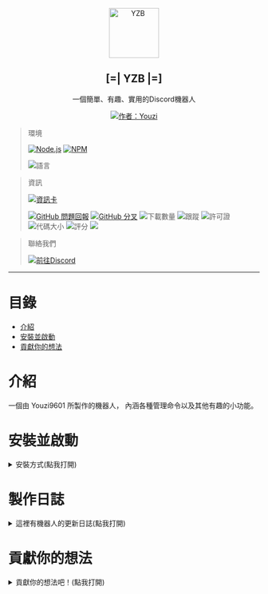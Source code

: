<p align="center">
 <img width="100px" src="https://media.discordapp.net/attachments/941663439879802893/947385760183627786/YZB-5.png" align="center" alt="YZB" />
 
 <h2 align="center">[=|  YZB  |=]</h2>

 <p align="center"> 一個簡單、有趣、實用的Discord機器人 </p>
 <p align= "center">
 <a href="https://github.com/Youzi9601">
      <img alt="作者：Youzi" src="https://img.shields.io/badge/%E4%BD%9C%E8%80%85-Youzi-yellow?style=for-the-badge&logo=Github" />
    </a>
     <p align="center"> 
     </p>

>   <p>環境
>   </p>
>
>   <a href="https://nodejs.org/">
>    <img alt="Node.js" src="https://img.shields.io/badge/Node.js-v17.*-blue.svg?style=for-the-badge&logo=node.js" /></a>
>
>   <a href="https://www.npmjs.com/">
>    <img alt="NPM" src="https://img.shields.io/badge/NPM-v16.0.0+-blue.svg?style=for-the-badge&logo=npm" /></a>
>
> <img alt="語言" src="https://img.shields.io/github/languages/top/Youzi9601/YZBot?logo=javascript&style=for-the-badge" /></a>

<p align="center"> 
     </p>

>   <p>資訊
>   </p>
>
> [![資訊卡](https://github-readme-stats.vercel.app/api/pin/?username=Youzi9601&repo=YZBot&locale=cn&theme=apprentice)](https://github.com/Youzi9601/YZBot/)
>
> <a href="https://github.com/Youzi9601/YZBot/issues">
> <img src="https://img.shields.io/github/issues/Youzi9601/YZBot?style=for-the-badge&logo=github&label=%E5%95%8F%E9%A1%8C" alt="GitHub 問題回報" /></a>
> <a href="https://github.com/Youzi9601/YZBot/pulls"><img src="https://img.shields.io/github/forks/Youzi9601/YZBot?style=for-the-badge&logo=github&label=%E5%88%86%E6%94%AF" alt="GitHub 分叉"  /></a>
> <img src="https://img.shields.io/github/downloads/Youzi9601/YZBot/total?label=%E4%B8%8B%E8%BC%89%E6%95%B8%E9%87%8F&logo=github&style=for-the-badge" alt="下載數量"></a> 
> <img src="https://img.shields.io/github/watchers/Youzi9601/YZBot?label=%E8%B7%9F%E8%B9%A4&logo=Github&style=for-the-badge" alt="跟蹤"></a> 
> <img src="https://img.shields.io/github/license/Youzi9601/YZBot?label=%E8%A8%B1%E5%8F%AF%E8%AD%89&logo=Github&style=for-the-badge" alt="許可證"></a> 
> <img src="https://img.shields.io/github/languages/code-size/Youzi9601/YZBot?label=%E4%BB%A3%E7%A2%BC%E5%A4%A7%E5%B0%8F&logo=github&style=for-the-badge" alt="代碼大小"></a> 
> <img src="https://img.shields.io/github/stars/Youzi9601/YZBot?label=%E8%A9%95%E5%88%86&logo=Github&style=for-the-badge" alt="評分"></a> 
> <img src="https://img.shields.io/circleci/build/github/Youzi9601/YZBot?label=%E6%9C%8D%E5%8B%99%E6%B8%AC%E8%A9%A6&logo=circleci&style=for-the-badge&token=2998169653316f89caa76cda45c0c8fff9a48983"></a></a>

<p align="center"> 
     </p>
     
> 
>   <p>聯絡我們
>   </p>
> 
>  <a href="https://discord.gg/Vq3F8DUNzf">
>    <img src="https://img.shields.io/discord/849809683085525032?style=for-the-badge&logo=discord&label=%E6%94%AF%E6%8F%B4%E4%BC%BA%E6%9C%8D%E5%99%A8" alt="前往Discord"></a>
>

---

<p align="center">

</p>

# 目錄

- [介紹](#介紹)
- [安裝並啟動](#安裝並啟動)
- [貢獻你的想法](#貢獻你的想法)

# 介紹

一個由 Youzi9601 所製作的機器人，
內涵各種管理命令以及其他有趣的小功能。

# 安裝並啟動

<details>

  <summary>安裝方式(點我打開)</summary>

1. 下載最新的檔案 [`(點我下載)`](https://github.com/Youzi9601/YZBot/archive/refs/heads/master.zip) ，並解壓縮

2. 解壓縮，並於**終端機**執行 `npm install`

3. 將您的機器人設定填入 `Config.js` 中 (內有使用說明)
   ( token 以及 Client ID 可以從 <https://discord.com/developers/applications> 找到 )

4. [可選] 如果你想要使用網頁，可以將 `noweb` 設定為 "null"(無定義) 即可啟用網頁！

5. 運行 `Bot.js` (執行 `node bot.js` 或 `node .`) 讓機器人註冊指令並開始運行，此時機器人會上線 (注意：註冊命令需要一些時間！)。

</details>

# 製作日誌

<details>

  <summary>這裡有機器人的更新日誌(點我打開)</summary>

### 正式發布

> v0.0.0 - 無

#### 正式發布前

> - `/music` 音樂系統新增
> - `Web` 網站架設
> - `/bot` 系列命令新增
> - `Readme.md` 檔案撰寫

</details>

# 貢獻你的想法

<details>

  <summary>貢獻你的想法吧！(點我打開)</summary>
如果想要把你的想法貢獻給我們，請先注意：

1. 拉取檔案後，如果沒有安裝 `npm-check-updates` 或 `eslint` 套件，請在終端機執行 `npm run dev` 來安裝套件

2. 在終端機執行指令: `npm run check` ，如果 ESLint 報出錯誤，則依 ESLint 的提示修改。修改完後執行 `npm run lint` ，重複此步驟直到 ESLint 沒有報錯為止。

3. 恭喜！你可以到 [這裡](https://github.com/Youzi9601/YZBot/pulls) 開啟一個 Pull Request，讓我們知道你的想法！

</details>
